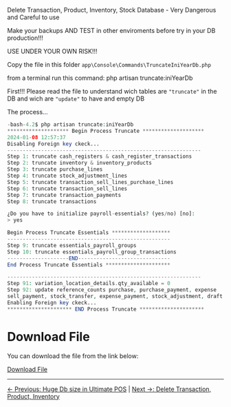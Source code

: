 Delete Transaction, Product, Inventory, Stock Database - Very Dangerous and Careful to use

Make your backups AND TEST in other enviroments before try in your DB production!!!

USE UNDER YOUR OWN RISK!!!

Copy the file in this folder
`app\Console\Commands\TruncateIniYearDb.php`

from a terminal run this command: php artisan truncate:iniYearDb

First!!! Please read the file to understand wich tables are `"truncate"` in the DB and wich are `"update"` to have and empty DB

The process...

```php
-bash-4.2$ php artisan truncate:iniYearDb
******************** Begin Process Truncate ********************
2024-01-08 12:57:37
Disabling Foreign key ckeck...
---------------------------------------------------------------
Step 1: truncate cash_registers & cash_register_transactions
Step 2: truncate inventory & inventory_products
Step 3: truncate purchase_lines
Step 4: truncate stock_adjustment_lines
Step 5: truncate transaction_sell_lines_purchase_lines
Step 6: truncate transaction_sell_lines
Step 7: truncate transaction_payments
Step 8: truncate transactions

¿Do you have to initialize payroll-essentials? (yes/no) [no]:
> yes

Begin Process Truncate Essentials *******************
-----------------------------------------------------
Step 9: truncate essentials_payroll_groups
Step 10: truncate essentials_payroll_group_transactions
--------------------END------------------------------
End Process Truncate Essentials *********************

---------------------------------------------------------------
Step 91: variation_location_details.qty_available = 0
Step 92: update reference_counts purchase, purchase_payment, expense
sell_payment, stock_transfer, expense_payment, stock_adjustment, draft
Enabling Foreign key ckeck...
********************* END Process Truncate *********************
```

# Download File 

You can download the file from the link below:

[Download File](https://drive.google.com/file/d/1SpLTVX4nRgkRNmouvKsRh1lckyUNrRBP/view?usp=sharing)

---
[← Previous: Huge Db size in Ultimate POS](5.md)  |  [Next →: Delete Transaction, Product, Inventory](7.md)